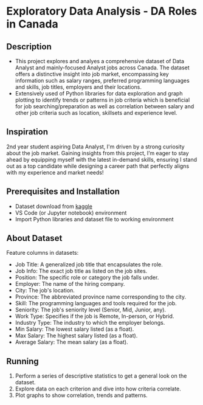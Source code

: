 # Exploratory Data Analysis - DA Roles in Canada 

## Description
- This project explores and analyes a comprehensive dataset of Data Analyst and mainly-focused Analyst jobs across Canada. The dataset offers a distinctive insight into job market, encompassing key information such as salary ranges, preferred programming languages and skills, job titles, employers and their locations.
- Extensively used of Python libraries for data exploration and graph plotting to identify trends or patterns in job criteria which is beneficial for job searching/preparation as well as correlation between salary and other job criteria such as location, skillsets and experience level.

## Inspiration
2nd year student aspiring Data Analyst, I'm driven by a strong curiosity about the job market. Gaining insights from this project, I’m eager to stay ahead by equipping myself with the latest in-demand skills, ensuring I stand out as a top candidate while designing a career path that perfectly aligns with my experience and market needs!

## Prerequisites and Installation
- Dataset download from [kaggle](https://www.kaggle.com/datasets/amanbhattarai695/data-analyst-job-roles-in-canada/data)
- VS Code (or Jupyter notebook) environment
- Import Python libraries and dataset file to working environment

## About Dataset
Feature columns in datasets:
- Job Title: A generalized job title that encapsulates the role.
- Job Info: The exact job title as listed on the job sites.
- Position: The specific role or category the job falls under.
- Employer: The name of the hiring company.
- City: The job's location.
- Province: The abbreviated province name corresponding to the city.
- Skill: The programming languages and tools required for the job.
- Seniority: The job's seniority level (Senior, Mid, Junior, any).
- Work Type: Specifies if the job is Remote, In-person, or Hybrid.
- Industry Type: The industry to which the employer belongs.
- Min Salary: The lowest salary listed (as a float).
- Max Salary: The highest salary listed (as a float).
- Average Salary: The mean salary (as a float).

## Running
1. Perform a series of descriptive statistics to get a general look on the dataset.
2. Explore data on each criterion and dive into how criteria correlate.
3. Plot graphs to show correlation, trends and patterns.
  
